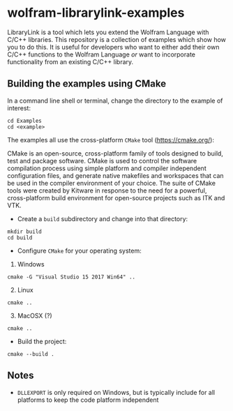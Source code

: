 # wolfram-librarylink-examples

LibraryLink is a tool which lets you extend the Wolfram Language with C/C++ libraries. This repository is a collection of examples which show how you to do this. It is useful for developers who want to either add their own C/C++ functions to the Wolfram Language *or*
want to incorporate functionality from an existing C/C++ library.

## Building the examples using CMake

In a command line shell or terminal, change the directory to the example of interest:

```
cd Examples
cd <example>
```

The examples all use the cross-platform `CMake` tool (https://cmake.org/):

CMake is an open-source, cross-platform family of tools designed to build, test and package software. CMake is used to control the software compilation process using simple platform and compiler independent configuration files, and generate native makefiles and workspaces that can be used in the compiler environment of your choice. The suite of CMake tools were created by Kitware in response to the need for a powerful, cross-platform build environment for open-source projects such as ITK and VTK.

* Create a `build` subdirectory and change into that directory:

```
mkdir build
cd build
```

* Configure `CMake` for your operating system:


 1. Windows

```
cmake -G "Visual Studio 15 2017 Win64" ..
```

2. Linux

```
cmake ..
```

3. MacOSX (?)

```
cmake ..
```

* Build the project:

```
cmake --build .
```



## Notes

* `DLLEXPORT` is only required on Windows, but is typically include for all platforms to keep the code platform independent
